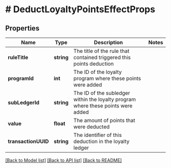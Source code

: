 # # DeductLoyaltyPointsEffectProps

## Properties

Name | Type | Description | Notes
------------ | ------------- | ------------- | -------------
**ruleTitle** | **string** | The title of the rule that contained triggered this points deduction | 
**programId** | **int** | The ID of the loyalty program where these points were added | 
**subLedgerId** | **string** | The ID of the subledger within the loyalty program where these points were added | 
**value** | **float** | The amount of points that were deducted | 
**transactionUUID** | **string** | The identifier of this deduction in the loyalty ledger | 

[[Back to Model list]](../../README.md#documentation-for-models) [[Back to API list]](../../README.md#documentation-for-api-endpoints) [[Back to README]](../../README.md)


